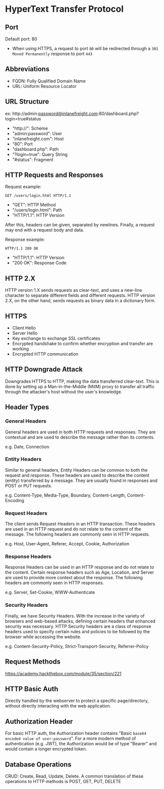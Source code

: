 # HyperText Transfer Protocol

## Port

Default port: 80
- When using HTTPS, a request to port `80` will be redirected through a `301 Moved Permanently` response to port `443`

## Abbreviations

- FQDN: Fully Qualified Domain Name
- URL: Uniform Resource Locator

## URL Structure

ex: http://admin:password@inlanefreight.com:80/dashboard.php?login=true#status
- "http://": Scheme
- "admin:password": User
- "inlanefreight.com": Host
- "80": Port
- "dashboard.php": Path
- "?login=true": Query String
- "#status": Fragment

## HTTP Requests and Responses

Request example:
```http
GET /users/login.html HTTP/1.1
```
- "GET": HTTP Method
- "/users/login.html": Path
- "HTTP/1.1": HTTP Version

After this, headers can be given, separated by newlines.
Finally, a request may end with a request body and data.

Response example:
```http
HTTP/1.1 200 OK
```
- "HTTP/1.1": HTTP Version
- "200 OK": Response Code

## HTTP 2.X

HTTP version 1.X sends requests as clear-text, and uses a new-line character to separate different fields and different requests. HTTP version 2.X, on the other hand, sends requests as binary data in a dictionary form.

## HTTPS

- Client Hello
- Server Hello
- Key exchange to exchange SSL certificates
- Encrypted handshake to confirm whether encryption and transfer are working
- Encrypted HTTP communication

## HTTP Downgrade Attack

Downgrades HTTPS to HTTP, making the data transferred clear-text. This is done by setting up a Man-in-the-Middle (MitM) proxy to transfer all traffic through the attacker's host without the user's knowledge.

## Header Types

### General Headers

General headers are used in both HTTP requests and responses. They are contextual and are used to describe the message rather than its contents.

e.g. Date, Connection

### Entity Headers

Similar to general headers, Entity Headers can be common to both the request and response. These headers are used to describe the content (entity) transferred by a message. They are usually found in responses and POST or PUT requests.

e.g. Content-Type, Media-Type, Boundary, Content-Length, Content-Encoding

### Request Headers

The client sends Request Headers in an HTTP transaction. These headers are used in an HTTP request and do not relate to the content of the message. The following headers are commonly seen in HTTP requests.

e.g. Host, User-Agent, Referer, Accept, Cookie, Authorization

### Response Headers

Response Headers can be used in an HTTP response and do not relate to the content. Certain response headers such as Age, Location, and Server are used to provide more context about the response. The following headers are commonly seen in HTTP responses.

e.g. Server, Set-Cookie, WWW-Authenticate

### Security Headers

Finally, we have Security Headers. With the increase in the variety of browsers and web-based attacks, defining certain headers that enhanced security was necessary. HTTP Security headers are a class of response headers used to specify certain rules and policies to be followed by the browser while accessing the website.

e.g. Content-Security-Policy, Strict-Transport-Security, Referrer-Policy

## Request Methods

https://academy.hackthebox.com/module/35/section/221

## HTTP Basic Auth

Directly handled by the webserver to protect a specific page/directory, without directly interacting with the web application.

## Authorization Header

For basic HTTP auth, the Authorization header contains "Basic `base64 encoded value of user:password`". For a more modern method of authentication (e.g. JWT), the Authorization would be of type "Bearer" and would contain a longer encrypted token.

## Database Operations

CRUD: Create, Read, Update, Delete. A common translation of these operations to HTTP methods is POST, GET, PUT, DELETE